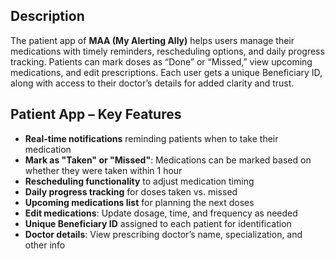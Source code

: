 ## Description

The patient app of **MAA (My Alerting Ally)** helps users manage their medications with timely reminders, rescheduling options, and daily progress tracking. Patients can mark doses as “Done” or “Missed,” view upcoming medications, and edit prescriptions. Each user gets a unique Beneficiary ID, along with access to their doctor’s details for added clarity and trust.


## Patient App – Key Features

-  **Real-time notifications** reminding patients when to take their medication
-  **Mark as "Taken" or "Missed"**: Medications can be marked based on whether they were taken within 1 hour
-  **Rescheduling functionality** to adjust medication timing
-  **Daily progress tracking** for doses taken vs. missed
-  **Upcoming medications list** for planning the next doses
-  **Edit medications**: Update dosage, time, and frequency as needed
-  **Unique Beneficiary ID** assigned to each patient for identification
-  **Doctor details**: View prescribing doctor’s name, specialization, and other info
